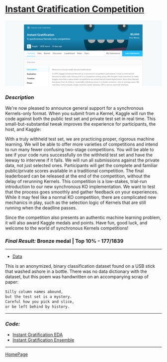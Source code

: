 # [Instant Gratification Competition](https://www.kaggle.com/c/instant-gratification/overview)


![img](img/instant_grat.png)

### _Description_

We're now pleased to announce general support for a synchronous Kernels-only format. When you submit from a Kernel, Kaggle will run the code against both the public test set and private test set in real time. This small-but-substantial tweak improves the experience for participants, the host, and Kaggle:

With a truly withheld test set, we are practicing proper, rigorous machine learning.
We will be able to offer more varieties of competitions and intend to run many fewer confusing two-stage competitions.
You will be able to see if your code runs successfully on the withheld test set and have the leeway to intervene if it fails.
We will run all submissions against the private data, not just selected ones. Participants will get the complete and familiar public/private scores available in a traditional competition.
The final leaderboard can be released at the end of the competition, without the delay of rerunning Kernels.
This competition is a low-stakes, trial-run introduction to our new synchronous KO implementation. We want to test that the process goes smoothly and gather feedback on your experiences. While it may feel like a normal KO competition, there are complicated new mechanics in play, such as the selection logic of Kernels that are still running when the deadline passes.

Since the competition also presents an authentic machine learning problem, it will also award Kaggle medals and points. Have fun, good luck, and welcome to the world of synchronous Kernels competitions!

### _Final Result:_ Bronze medal | Top 10% - 177/1839

---

- [Data](https://www.kaggle.com/c/instant-gratification/data)

This is an anonymized, binary classification dataset found on a USB stick that washed ashore in a bottle. There was no data dictionary with the dataset, but this poem was handwritten on an accompanying scrap of paper:

```
Silly column names abound, 
but the test set is a mystery. 
Careful how you pick and slice, 
or be left behind by history.
```

---

### _Code:_

  - [Instant Gratification EDA](script/instant-gratification-eda-and-prediction.html)
  - [Instant Gratification Ensemble](script/instant-gratification-ensemble.html)

---

[HomePage](../README.md)
